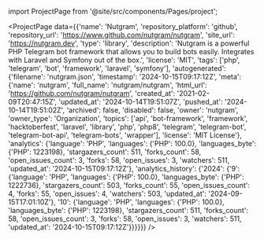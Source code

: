 
import ProjectPage from '@site/src/components/Pages/project';

<ProjectPage
    data={{'name': 'Nutgram', 'repository_platform': 'github', 'repository_url': 'https://www.github.com/nutgram/nutgram', 'site_url': 'https://nutgram.dev', 'type': 'library', 'description': 'Nutgram is a powerful PHP Telegram bot framework that allows you to build bots easily. Integrates with Laravel and Symfony out of the box.', 'license': 'MIT', 'tags': ['php', 'telegram', 'bot', 'framework', 'laravel', 'symfony'], 'autogenerated': {'filename': 'nutgram.json', 'timestamp': '2024-10-15T09:17:12Z', 'meta': {'name': 'nutgram', 'full_name': 'nutgram/nutgram', 'html_url': 'https://github.com/nutgram/nutgram', 'created_at': '2021-02-09T20:47:15Z', 'updated_at': '2024-10-14T19:51:07Z', 'pushed_at': '2024-10-14T19:51:02Z', 'archived': false, 'disabled': false, 'owner': 'nutgram', 'owner_type': 'Organization', 'topics': ['api', 'bot-framework', 'framework', 'hacktoberfest', 'laravel', 'library', 'php', 'php8', 'telegram', 'telegram-bot', 'telegram-bot-api', 'telegram-bots', 'wrapper'], 'license': 'MIT License'}, 'analytics': {'language': 'PHP', 'languages': {'PHP': 100.0}, 'languages_byte': {'PHP': 1223198}, 'stargazers_count': 511, 'forks_count': 58, 'open_issues_count': 3, 'forks': 58, 'open_issues': 3, 'watchers': 511, 'updated_at': '2024-10-15T09:17:12Z'}, 'analytics_history': {'2024': {'9': {'language': 'PHP', 'languages': {'PHP': 100.0}, 'languages_byte': {'PHP': 1222736}, 'stargazers_count': 503, 'forks_count': 55, 'open_issues_count': 4, 'forks': 55, 'open_issues': 4, 'watchers': 503, 'updated_at': '2024-09-15T17:01:10Z'}, '10': {'language': 'PHP', 'languages': {'PHP': 100.0}, 'languages_byte': {'PHP': 1223198}, 'stargazers_count': 511, 'forks_count': 58, 'open_issues_count': 3, 'forks': 58, 'open_issues': 3, 'watchers': 511, 'updated_at': '2024-10-15T09:17:12Z'}}}}}}
/>
